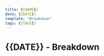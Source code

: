 ```yaml
---
title: {{NAME}}
date: {{DATE}}
template: "Breakdown"
tags: {{TAGS}}
---
```


# {{DATE}} - Breakdown

